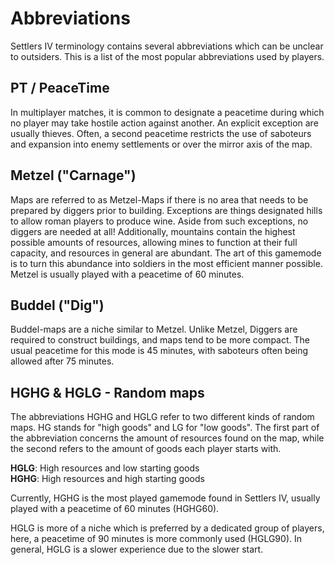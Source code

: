 # Abbreviations

Settlers IV terminology contains several abbreviations which can be unclear to outsiders. This is a list of the most popular abbreviations used by players.

## PT / PeaceTime

In multiplayer matches, it is common to designate a peacetime during which no player may take hostile action against another. An explicit exception are usually thieves. Often, a second peacetime restricts the use of saboteurs and expansion into enemy settlements or over the mirror axis of the map.

## Metzel ("Carnage")

Maps are referred to as Metzel-Maps if there is no area that needs to be prepared by diggers prior to building. Exceptions are things designated hills to allow roman players to produce wine. Aside from such exceptions, no diggers are needed at all! Additionally, mountains contain the highest possible amounts of resources, allowing mines to function at their full capacity, and resources in general are abundant. The art of this gamemode is to turn this abundance into soldiers in the most efficient manner possible. Metzel is usually played with a peacetime of 60 minutes.&#x20;

## Buddel ("Dig")

Buddel-maps are a niche similar to Metzel. Unlike Metzel, Diggers are required to construct buildings, and maps tend to be more compact. The usual peacetime for this mode is 45 minutes, with saboteurs often being allowed after 75 minutes.

## HGHG & HGLG - Random maps

The abbreviations HGHG and HGLG refer to two different kinds of random maps. HG stands for "high goods" and LG for "low goods". The first part of the abbreviation concerns the amount of resources found on the map, while the second refers to the amount of goods each player starts with.&#x20;

**HGLG**: High resources and low starting goods \
**HGHG**: High resources and high starting goods

Currently, HGHG is the most played gamemode found in Settlers IV, usually played with a peacetime of 60 minutes (HGHG60).&#x20;

HGLG is more of a niche which is preferred by a dedicated group of players, here, a peacetime of 90 minutes is more commonly used (HGLG90). In general, HGLG is a slower experience due to the slower start.&#x20;
